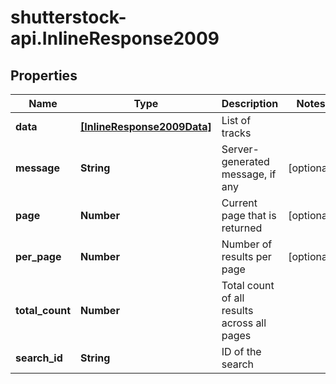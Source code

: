 # shutterstock-api.InlineResponse2009

## Properties
Name | Type | Description | Notes
------------ | ------------- | ------------- | -------------
**data** | [**[InlineResponse2009Data]**](InlineResponse2009Data.md) | List of tracks | 
**message** | **String** | Server-generated message, if any | [optional] 
**page** | **Number** | Current page that is returned | [optional] 
**per_page** | **Number** | Number of results per page | [optional] 
**total_count** | **Number** | Total count of all results across all pages | 
**search_id** | **String** | ID of the search | 


